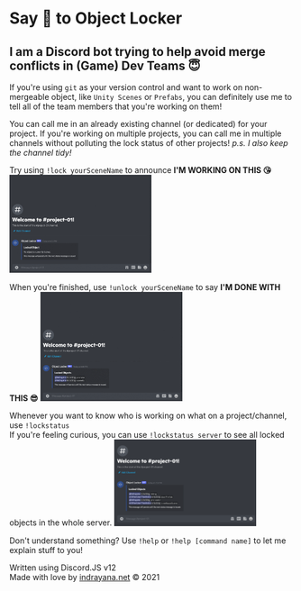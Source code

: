 # Say :wave: to Object Locker

## I am a Discord bot trying to help avoid merge conflicts in (Game) Dev Teams :innocent:

If you're using `git` as your version control and want to work on non-mergeable object, like `Unity Scenes` or `Prefabs`, you can definitely use me to tell all of the team members that you're working on them!

You can call me in an already existing channel (or dedicated) for your project. If you're working on multiple projects, you can call me in multiple channels without polluting the lock status of other projects! *p.s. I also keep the channel tidy!*

Try using `!lock yourSceneName` to announce **I'M WORKING ON THIS :kissing_heart:**  
<img alt="Locking objects" src="https://raw.githubusercontent.com/made-indrayana/object-locker/imgs/lock-gif.gif" width=50%>  

When you're finished, use `!unlock yourSceneName` to say **I'M DONE WITH THIS :sunglasses:**
<img alt="Unlocking objects" src="https://raw.githubusercontent.com/made-indrayana/object-locker/imgs/unlock-gif.gif" width=50%>

Whenever you want to know who is working on what on a project/channel, use `!lockstatus`  
If you're feeling curious, you can use `!lockstatus server` to see all locked objects in the whole server.
<img alt="Lock Status" src="https://raw.githubusercontent.com/made-indrayana/object-locker/imgs/lockstatus.png" width=50%>

Don't understand something? Use `!help` or `!help [command name]` to let me explain stuff to you!

Written using Discord.JS v12  
Made with love by [indrayana.net](https://github.com/made-indrayana) © 2021
